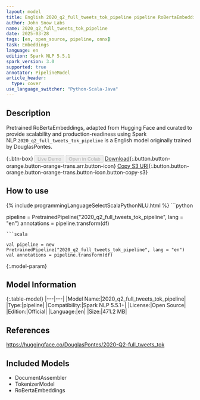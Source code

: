 ```yaml
---
layout: model
title: English 2020_q2_full_tweets_tok_pipeline pipeline RoBertaEmbeddings from DouglasPontes
author: John Snow Labs
name: 2020_q2_full_tweets_tok_pipeline
date: 2025-03-28
tags: [en, open_source, pipeline, onnx]
task: Embeddings
language: en
edition: Spark NLP 5.5.1
spark_version: 3.0
supported: true
annotator: PipelineModel
article_header:
  type: cover
use_language_switcher: "Python-Scala-Java"
---
```


## Description

Pretrained RoBertaEmbeddings, adapted from Hugging Face and curated to provide scalability and production-readiness using Spark NLP.`2020_q2_full_tweets_tok_pipeline` is a English model originally trained by DouglasPontes.

{:.btn-box}
<button class="button button-orange" disabled>Live Demo</button>
<button class="button button-orange" disabled>Open in Colab</button>
[Download](https://s3.amazonaws.com/auxdata.johnsnowlabs.com/public/models/2020_q2_full_tweets_tok_pipeline_en_5.5.1_3.0_1743127654105.zip){:.button.button-orange.button-orange-trans.arr.button-icon}
[Copy S3 URI](s3://auxdata.johnsnowlabs.com/public/models/2020_q2_full_tweets_tok_pipeline_en_5.5.1_3.0_1743127654105.zip){:.button.button-orange.button-orange-trans.button-icon.button-copy-s3}

## How to use



<div class="tabs-box" markdown="1">
{% include programmingLanguageSelectScalaPythonNLU.html %}
```python

pipeline = PretrainedPipeline("2020_q2_full_tweets_tok_pipeline", lang = "en")
annotations =  pipeline.transform(df)   

```
```scala

val pipeline = new PretrainedPipeline("2020_q2_full_tweets_tok_pipeline", lang = "en")
val annotations = pipeline.transform(df)

```
</div>

{:.model-param}
## Model Information

{:.table-model}
|---|---|
|Model Name:|2020_q2_full_tweets_tok_pipeline|
|Type:|pipeline|
|Compatibility:|Spark NLP 5.5.1+|
|License:|Open Source|
|Edition:|Official|
|Language:|en|
|Size:|471.2 MB|

## References

https://huggingface.co/DouglasPontes/2020-Q2-full_tweets_tok

## Included Models

- DocumentAssembler
- TokenizerModel
- RoBertaEmbeddings
